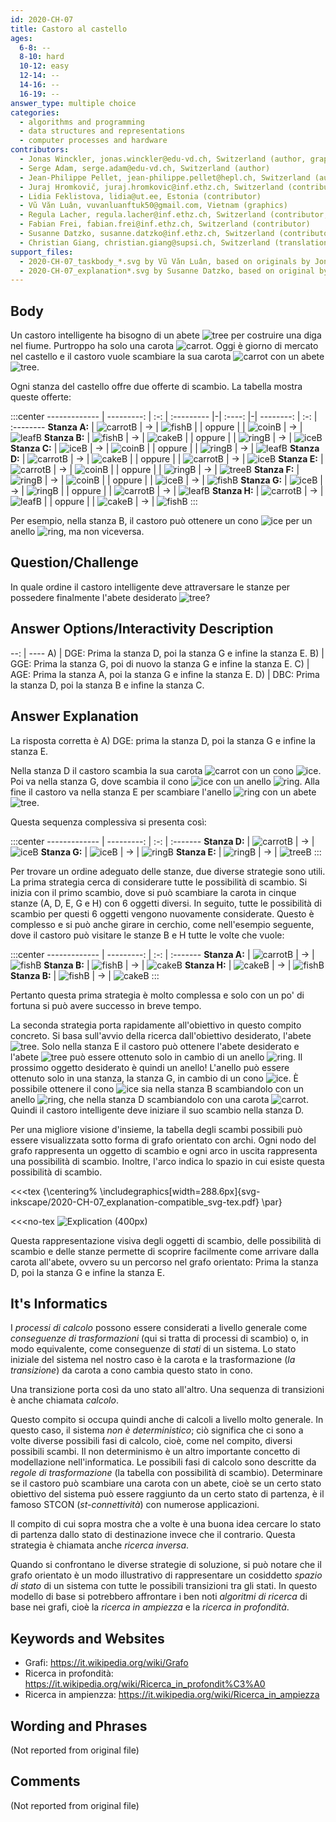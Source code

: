 ```yaml
---
id: 2020-CH-07
title: Castoro al castello
ages:
  6-8: --
  8-10: hard
  10-12: easy
  12-14: --
  14-16: --
  16-19: --
answer_type: multiple choice
categories:
  - algorithms and programming
  - data structures and representations
  - computer processes and hardware
contributors:
  - Jonas Winckler, jonas.winckler@edu-vd.ch, Switzerland (author, graphics)
  - Serge Adam, serge.adam@edu-vd.ch, Switzerland (author)
  - Jean-Philippe Pellet, jean-philippe.pellet@hepl.ch, Switzerland (author, graphics)
  - Juraj Hromkovič, juraj.hromkovic@inf.ethz.ch, Switzerland (contributor)
  - Lidia Feklistova, lidia@ut.ee, Estonia (contributor)
  - Vũ Văn Luân, vuvanluanftuk50@gmail.com, Vietnam (graphics)
  - Regula Lacher, regula.lacher@inf.ethz.ch, Switzerland (contributor, translation from English into German)
  - Fabian Frei, fabian.frei@inf.ethz.ch, Switzerland (contributor)
  - Susanne Datzko, susanne.datzko@inf.ethz.ch, Switzerland (contributor, graphics)
  - Christian Giang, christian.giang@supsi.ch, Switzerland (translation from German into Italian)
support_files:
  - 2020-CH-07_taskbody_*.svg by Vũ Văn Luân, based on originals by Jonas Winckler
  - 2020-CH-07_explanation*.svg by Susanne Datzko, based on original by Jean-Philippe Pellet
---
```



## Body

Un castoro intelligente ha bisogno di un abete ![tree] per costruire una diga nel fiume. Purtroppo ha solo una carota ![carrot]. Oggi è giorno di mercato nel castello e il castoro vuole scambiare la sua carota ![carrot] con un abete ![tree].

[cake]:   graphics/2020-CH-07_taskbody_cake.svg   "gâteau (15px)"
[carrot]: graphics/2020-CH-07_taskbody_carrot.svg "carotte (15px)"
[coin]:   graphics/2020-CH-07_taskbody_coin.svg   "pièce de monnaie (16px)"
[fish]:   graphics/2020-CH-07_taskbody_fish.svg   "poisson (19px)"
[ice]:    graphics/2020-CH-07_taskbody_ice.svg    "glace (11px)"
[leaf]:   graphics/2020-CH-07_taskbody_leaf.svg   "feuille (17px)"
[ring]:   graphics/2020-CH-07_taskbody_ring.svg   "bague (15px)"
[tree]:   graphics/2020-CH-07_taskbody_tree.svg   "sapin (15px)"

Ogni stanza del castello offre due offerte di scambio. La tabella mostra queste offerte:

:::center
------------- | ---------: | :-: | :--------- |-| :----: |-|  --------: | :-: | :--------
**Stanza A:** | ![carrotB] |  →  | ![fishB]   | | oppure | | ![coinB]   |  →  | ![leafB] 
**Stanza B:** | ![fishB]   |  →  | ![cakeB]   | | oppure | | ![ringB]   |  →  | ![iceB]
**Stanza C:** | ![iceB]    |  →  | ![coinB]   | | oppure | | ![ringB]   |  →  | ![leafB] 
**Stanza D:** | ![carrotB] |  →  | ![cakeB]   | | oppure | | ![carrotB] |  →  | ![iceB] 
**Stanza E:** | ![carrotB] |  →  | ![coinB]   | | oppure | | ![ringB]   |  →  | ![treeB] 
**Stanza F:** | ![ringB]   |  →  | ![coinB]   | | oppure | | ![iceB]    |  →  | ![fishB] 
**Stanza G:** | ![iceB]    |  →  | ![ringB]   | | oppure | | ![carrotB] |  →  | ![leafB] 
**Stanza H:** | ![carrotB] |  →  | ![leafB]   | | oppure | | ![cakeB]   |  →  | ![fishB] 
:::

[cakeB]:   graphics/2020-CH-07_taskbody_cake.svg   "gâteau (30px)"
[carrotB]: graphics/2020-CH-07_taskbody_carrot.svg "carotte (30px)"
[coinB]:   graphics/2020-CH-07_taskbody_coin.svg   "pièce de monnaie (33px)"
[fishB]:   graphics/2020-CH-07_taskbody_fish.svg   "poisson (39px)"
[iceB]:    graphics/2020-CH-07_taskbody_ice.svg    "glace (20px)"
[leafB]:   graphics/2020-CH-07_taskbody_leaf.svg   "feuille (34px)"
[ringB]:   graphics/2020-CH-07_taskbody_ring.svg   "bague (30px)"
[treeB]:   graphics/2020-CH-07_taskbody_tree.svg   "sapin (31px)"

Per esempio, nella stanza B, il castoro può ottenere un cono ![ice] per un anello ![ring], ma non viceversa. 


## Question/Challenge

In quale ordine il castoro intelligente deve attraversare le stanze per possedere finalmente l'abete desiderato ![tree]?


## Answer Options/Interactivity Description

--: | ----
 A) | DGE: Prima la stanza D, poi la stanza G e infine la stanza E. 
 B) | GGE: Prima la stanza G, poi di nuovo la stanza G e infine la stanza E. 
 C) | AGE: Prima la stanza A, poi la stanza G e infine la stanza E.
 D) | DBC: Prima la stanza D, poi la stanza B e infine la stanza C. 


## Answer Explanation

La risposta corretta è A) DGE: prima la stanza D, poi la stanza G e infine la stanza E. 

Nella stanza D il castoro scambia la sua carota ![carrot] con un cono ![ice]. Poi va nella stanza G, dove scambia il cono ![ice] con un anello ![ring]. Alla fine il castoro va nella stanza E per scambiare l'anello ![ring] con un abete ![tree].

Questa sequenza complessiva si presenta così: 

:::center
------------- | ---------: | :-: | :-------
**Stanza D:** | ![carrotB] |  →  | ![iceB]
**Stanza G:** | ![iceB]    |  →  | ![ringB]
**Stanza E:** | ![ringB]   |  →  | ![treeB]
:::

Per trovare un ordine adeguato delle stanze, due diverse strategie sono utili. La prima strategia cerca di considerare tutte le possibilità di scambio. Si inizia con il primo scambio, dove si può scambiare la carota in cinque stanze (A, D, E, G e H) con 6 oggetti diversi. In seguito, tutte le possibilità di scambio per questi 6 oggetti vengono nuovamente considerate. Questo è complesso e si può anche girare in cerchio, come nell'esempio seguente, dove il castoro può visitare le stanze B e H tutte le volte che vuole: 

:::center
------------- | ---------: | :-: | :-------
**Stanza A:** | ![carrotB] |  →  | ![fishB]
**Stanza B:** | ![fishB]   |  →  | ![cakeB]
**Stanza H:** | ![cakeB]   |  →  | ![fishB]
**Stanza B:** | ![fishB]   |  →  | ![cakeB]
:::

Pertanto questa prima strategia è molto complessa e solo con un po' di fortuna si può avere successo in breve tempo.

La seconda strategia porta rapidamente all'obiettivo in questo compito concreto. Si basa sull'avvio della ricerca dall'obiettivo desiderato, l'abete ![tree]. Solo nella stanza E il castoro può ottenere l'abete desiderato e l'abete ![tree] può essere ottenuto solo in cambio di un anello ![ring]. Il prossimo oggetto desiderato è quindi un anello! L'anello può essere ottenuto solo in una stanza, la stanza G, in cambio di un cono ![ice]. È possibile ottenere il cono ![ice] sia nella stanza B scambiandolo con un anello ![ring], che nella stanza D scambiandolo con una carota ![carrot]. Quindi il castoro intelligente deve iniziare il suo scambio nella stanza D. 

Per una migliore visione d'insieme, la tabella degli scambi possibili può essere visualizzata sotto forma di grafo orientato con archi. Ogni nodo del grafo rappresenta un oggetto di scambio e ogni arco in uscita rappresenta una possibilità di scambio. Inoltre, l'arco indica lo spazio in cui esiste questa possibilità di scambio. 

<!-- TODO fix this -->
<<<tex
{\centering%
\includegraphics[width=288.6px]{svg-inkscape/2020-CH-07_explanation-compatible_svg-tex.pdf}
\par}
>>>
<<<no-tex
![](graphics/2020-CH-07_explanation-compatible.svg "Explication (400px)")
>>>

Questa rappresentazione visiva degli oggetti di scambio, delle possibilità di scambio e delle stanze permette di scoprire facilmente come arrivare dalla carota all'abete, ovvero su un percorso nel grafo orientato: Prima la stanza D, poi la stanza G e infine la stanza E. 


## It's Informatics

I _processi di calcolo_ possono essere considerati a livello generale come _conseguenze di trasformazioni_ (qui si tratta di processi di scambio) o, in modo equivalente, come conseguenze di _stati_ di un sistema. Lo stato iniziale del sistema nel nostro caso è la carota e la trasformazione (_la transizione_) da carota a cono cambia questo stato in cono.

Una transizione porta così da uno stato all'altro. Una sequenza di transizioni è anche chiamata _calcolo_.
 
Questo compito si occupa quindi anche di calcoli a livello molto generale. In questo caso, il sistema _non è deterministico_; ciò significa che ci sono a volte diverse possibili fasi di calcolo, cioè, come nel compito, diversi possibili scambi. Il non determinismo è un altro importante concetto di modellazione nell'informatica. Le possibili fasi di calcolo sono descritte da _regole di trasformazione_ (la tabella con possibilità di scambio). Determinare se il castoro può scambiare una carota con un abete, cioè se un certo stato obiettivo del sistema può essere raggiunto da un certo stato di partenza, è il famoso STCON (_st-connettività_) con numerose applicazioni. 

Il compito di cui sopra mostra che a volte è una buona idea cercare lo stato di partenza dallo stato di destinazione invece che il contrario. Questa strategia è chiamata anche _ricerca inversa_.

Quando si confrontano le diverse strategie di soluzione, si può notare che il grafo orientato è un modo illustrativo di rappresentare un cosiddetto _spazio di stato_ di un sistema con tutte le possibili transizioni tra gli stati. In questo modello di base si potrebbero affrontare i ben noti _algoritmi di ricerca_ di base nei grafi, cioè la _ricerca in ampiezza_ e la _ricerca in profondità_. 


## Keywords and Websites

 - Grafi: https://it.wikipedia.org/wiki/Grafo
 - Ricerca in profondità: https://it.wikipedia.org/wiki/Ricerca_in_profondit%C3%A0
 - Ricerca in ampienzza: https://it.wikipedia.org/wiki/Ricerca_in_ampiezza 


## Wording and Phrases

(Not reported from original file)


## Comments

(Not reported from original file)
